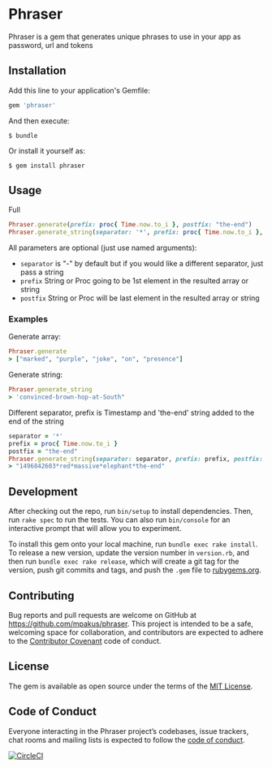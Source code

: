 # Phraser

Phraser is a gem that generates unique phrases to use in your app as password, url and tokens

## Installation

Add this line to your application's Gemfile:

```ruby
gem 'phraser'
```

And then execute:

    $ bundle

Or install it yourself as:

    $ gem install phraser

## Usage

Full 
```ruby
Phraser.generate(prefix: proc{ Time.now.to_i }, postfix: "the-end")
Phraser.generate_string(separator: '*', prefix: proc{ Time.now.to_i }, postfix: "the-end")
```

All parameters are optional (just use named arguments):

- `separator` is "-" by default but if you would like a different separator, just pass a string
- `prefix` String or Proc going to be 1st element in the resulted array or string
- `postfix` String or Proc will be last element in the resulted array or string

### Examples

Generate array:
```ruby
Phraser.generate
> ["marked", "purple", "joke", "on", "presence"]
```

Generate string:
```ruby
Phraser.generate_string
> 'convinced-brown-hop-at-South"
```

Different separator, prefix is Timestamp and 'the-end' string added to the end of the string
```ruby
separator = '*'
prefix = proc{ Time.now.to_i }
postfix = "the-end"
Phraser.generate_string(separator: separator, prefix: prefix, postfix: postfix)
> "1496842603*red*massive*elephant*the-end"

```

## Development

After checking out the repo, run `bin/setup` to install dependencies. Then, run `rake spec` to run the tests. You can also run `bin/console` for an interactive prompt that will allow you to experiment.

To install this gem onto your local machine, run `bundle exec rake install`. To release a new version, update the version number in `version.rb`, and then run `bundle exec rake release`, which will create a git tag for the version, push git commits and tags, and push the `.gem` file to [rubygems.org](https://rubygems.org).

## Contributing

Bug reports and pull requests are welcome on GitHub at https://github.com/mpakus/phraser. This project is intended to be a safe, welcoming space for collaboration, and contributors are expected to adhere to the [Contributor Covenant](http://contributor-covenant.org) code of conduct.

## License

The gem is available as open source under the terms of the [MIT License](http://opensource.org/licenses/MIT).

## Code of Conduct

Everyone interacting in the Phraser project’s codebases, issue trackers, chat rooms and mailing lists is expected to follow the [code of conduct](https://github.com/mpakus/phraser/blob/master/CODE_OF_CONDUCT.md).

[![CircleCI](https://circleci.com/gh/mpakus/phraser.svg?style=svg)](https://circleci.com/gh/mpakus/phraser)
